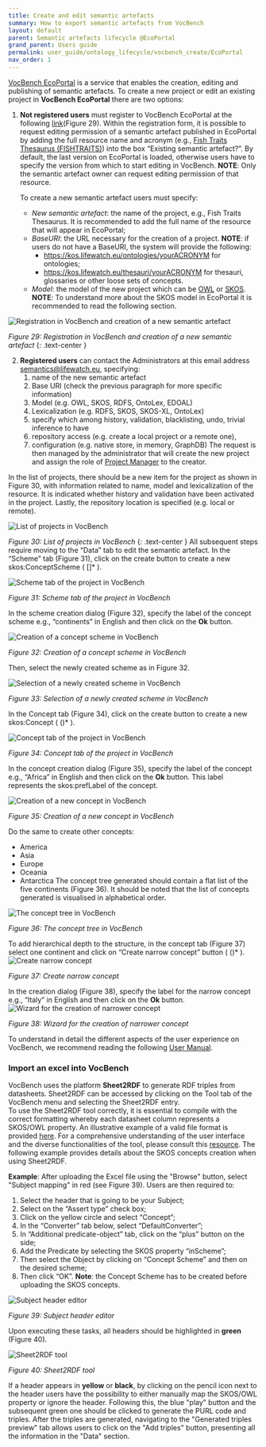 ```yaml
---
title: Create and edit semantic artefacts
summary: How to export semantic artefacts from VocBench
layout: default
parent: Semantic artefacts lifecycle @EcoPortal
grand_parent: Users guide
permalink: user_guide/ontology_lifecycle/vocbench_create/EcoPortal
nav_order: 1
---
```


[VocBench EcoPortal](https://vocbench.lifewatchitaly.eu/vocbench3/) is a service that enables the creation, editing and publishing of semantic artefacts. 
To create a new project or edit an existing project in **VocBench EcoPortal** there are two options:
1. **Not registered users** must register to VocBench EcoPortal at the following [link](https://vocbench.lifewatchitaly.eu/vocbench3/)(Figure 29).
   Within the registration form, it is possible to request editing permission of a semantic artefact published in EcoPortal by adding the full resource name and acronym (e.g., [Fish Traits Thesaurus (FISHTRAITS)](http://ecoportal.lifewatchitaly.eu/ontologies/FISHTRAITS)) into the box “Existing semantic artefact?”. By default, the last version on EcoPortal is loaded, otherwise users have to specify the version from which to start editing in VocBench. **NOTE**: Only the semantic artefact owner can request editing permission of that resource. 

   To create a new semantic artefact users must specify:
    - *New semantic artefact*: the name of the project, e.g., Fish Traits Thesaurus. It is recommended to add the full name of the resource that will appear in EcoPortal;
    - *BaseURI*: the URL necessary for the creation of a project. **NOTE**: if users do not have a BaseURI, the system will provide the following: 
        - https://kos.lifewatch.eu/ontologies/yourACRONYM for ontologies;
        - https://kos.lifewatch.eu/thesauri/yourACRONYM for thesauri, glossaries or other loose sets of concepts.
    - *Model*: the model of the new project which can be [OWL](https://www.w3.org/TR/owl-features/) or [SKOS](https://www.w3.org/TR/skos-reference/). **NOTE**: To understand more about the SKOS model in EcoPortal it is recommended to read the following section. 

![Registration in VocBench and creation of a new semantic artefact]({{site.figures_link}}/{{page.portal}}/Figure29.png)

_Figure 29: Registration in VocBench and creation of a new semantic artefact_
{: .text-center }

2. **Registered users** can contact the Administrators at this email address semantics@lifewatch.eu, specifying: 
   1. name of the new semantic artefact
   2. Base URI (check the previous paragraph for more specific information)
   3. Model (e.g. OWL, SKOS, RDFS, OntoLex, EDOAL)
   4. Lexicalization (e.g. RDFS, SKOS, SKOS-XL, OntoLex)
   5. specify which among history, validation, blacklisting, undo, trivial inference to have
   6. repository access (e.g. create a local project or a remote one), 
   7. configuration (e.g. native store, in memory, GraphDB)
The request is then managed by the administrator that will create the new project and assign the role of [Project Manager](http://vocbench.uniroma2.it/doc/user/roles_adm.jsf) to the creator. 

In the list of projects, there should be a new item for the project as shown in Figure 30, with information related to name, model and lexicalization of the resource. It is indicated whether history and validation have been activated  in the project. Lastly, the repository location is specified (e.g. local or remote).

![List of projects in VocBench]({{site.figures_link}}/{{page.portal}}/Figure30.png)

_Figure 30:  List of projects in VocBench_
{: .text-center }
All subsequent steps require moving to the “Data” tab to edit the semantic artefact. In the “Scheme” tab (Figure 31), click on the create button to create a new skos:ConceptScheme ( []* ).

![Scheme tab of the project in VocBench]({{site.figures_link}}/{{page.portal}}/Figure31.png)

_Figure 31: Scheme tab of the project in VocBench_

In the scheme creation dialog (Figure 32), specify the label of the concept scheme e.g., “continents” in English and then click on the **Ok** button.

![Creation of a concept scheme in VocBench]({{site.figures_link}}/{{page.portal}}/Figure32.png)

_Figure 32: Creation of a concept scheme in VocBench_

Then, select the newly created scheme as in Figure 32.

![Selection of a newly created scheme in VocBench]({{site.figures_link}}/{{page.portal}}/Figure33.png)

_Figure 33: Selection of a newly created scheme in VocBench_

In the Concept tab (Figure 34), click on the create button to create a new skos:Concept ( ()* ).

![Concept tab of the project in VocBench]({{site.figures_link}}/{{page.portal}}/Figure34.png)

_Figure 34: Concept tab of the project in VocBench_

In the concept creation dialog (Figure 35), specify the label of the concept e.g., “Africa” in English and then click on the **Ok** button. This label represents the skos:prefLabel of the concept.

![Creation of a new concept in VocBench]({{site.figures_link}}/{{page.portal}}/Figure35.png)

_Figure 35: Creation of a new concept in VocBench_

Do the same to create other concepts:
- America
- Asia
- Europe
- Oceania
- Antarctica
  The concept tree generated should contain a flat list of the five continents (Figure 36). It should be noted that the list of concepts generated is visualised in alphabetical order.

![The concept tree in VocBench]({{site.figures_link}}/{{page.portal}}/Figure36.png)

_Figure 36: The concept tree in VocBench_

To add hierarchical depth to the structure, in the concept tab (Figure 37) select one continent and click on “Create narrow concept” button ( ()* ).
![Create narrow concept]({{site.figures_link}}/{{page.portal}}/Figure37.png)

_Figure 37: Create narrow concept_

In the creation dialog (Figure 38), specify the label for the narrow concept e.g., “Italy” in English and then click on the **Ok** button.
![Wizard for the creation of narrower concept]({{site.figures_link}}/{{page.portal}}/Figure38.png)

_Figure 38: Wizard for the creation of narrower concept_

To understand in detail the different aspects of the user experience on VocBench, we recommend reading the following [User Manual](https://vocbench.uniroma2.it/doc/user/).

### Import an excel into VocBench
VocBench uses the platform **Sheet2RDF** to generate RDF triples from datasheets. Sheet2RDF can be accessed by clicking on the Tool tab of the VocBench menu and selecting the Sheet2RDF entry.  
To use the Sheet2RDF tool correctly, it is essential to compile with the correct formatting whereby each datasheet column represents a SKOS/OWL property. An illustrative example of a valid file format is provided [here](https://docs.google.com/spreadsheets/d/1PHw0AaiEdk9EoKBBBCNeLCczuHxbHf5B/edit?usp=sharing&ouid=112643334527918409138&rtpof=true&sd=true). For a comprehensive understanding of the user interface and the diverse functionalities of the tool, please consult this [resource](https://art.uniroma2.it/sheet2rdf/documentation/vb_tool/). The following example provides details about the SKOS concepts creation when using  Sheet2RDF.

**Example**:
After uploading the Excel file using the "Browse" button, select "Subject mapping" in red (see Figure 39). Users are then required to:
1. Select the header that is going to be your Subject;
2. Select on the “Assert type” check box;
3. Click on the yellow circle and select “Concept”;
4. In the “Converter” tab below, select “DefaultConverter”;
5. In “Additional predicate-object” tab, click on the “plus” button on the side;
6. Add the Predicate by selecting the SKOS property “inScheme”;
7. Then select the Object by clicking on “Concept Scheme” and then on the desired scheme;
8. Then click “OK”.
**Note**: the Concept Scheme has to be created before uploading the SKOS concepts.

![Subject header editor]({{site.figures_link}}/{{page.portal}}/Figure39.png)

_Figure 39: Subject header editor_

Upon executing these tasks, all headers should be highlighted in **green** (Figure 40).

![Sheet2RDF tool]({{site.figures_link}}/{{page.portal}}/Figure40.png)

_Figure 40: Sheet2RDF tool_

If a header appears in **yellow** or **black**, by clicking on the pencil icon next to the header users have the possibility to either manually map the SKOS/OWL property or ignore the header. Following this, the blue "play" button and the subsequent green one should be clicked to generate the PURL code and triples. After the triples are generated, navigating to the "Generated triples preview" tab allows users to click on the "Add triples" button, presenting all the information in the "Data" section.